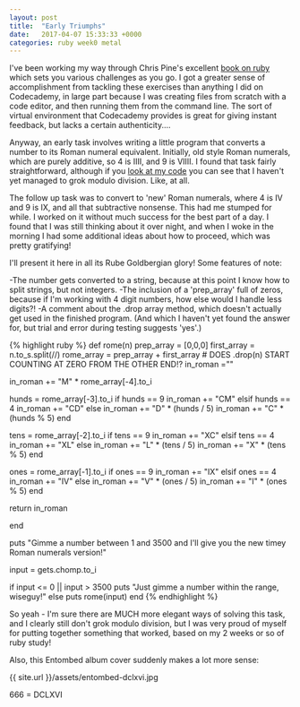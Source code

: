 ```yaml
---
layout: post
title:  "Early Triumphs"
date:   2017-04-07 15:33:33 +0000
categories: ruby week0 metal
---
```

I've been working my way through Chris Pine's excellent [book on ruby](https://pine.fm/LearnToProgram/) which sets you various challenges as you go. I got a greater sense of accomplishment from tackling these exercises than anything I did on Codecademy, in large part because I was creating files from scratch with a code editor, and then running them from the command line. The sort of virtual environment that Codecademy provides is great for giving instant feedback, but lacks a certain authenticity....

Anyway, an early task involves writing a little program that converts a number to its Roman numeral equivalent. Initially, old style Roman numerals, which are purely additive, so 4 is IIII, and 9 is VIIII. I found that task fairly straightforward, although if you [look at my code](https://github.com/yamiacat/ruby_practice/blob/master/nums_old_roman.rb) you can see that I haven't yet managed to grok modulo division. Like, at all.

The follow up task was to convert to 'new' Roman numerals, where 4 is IV and 9 is IX, and all that subtractive nonsense. This had me stumped for while. I worked on it without much success for the best part of a day. I found that I was still thinking about it over night, and when I woke in the morning I had some additional ideas about how to proceed, which was pretty gratifying!

I'll present it here in all its Rube Goldbergian glory! Some features of note:

-The number gets converted to a string, because at this point I know how to split strings, but not integers.
-The inclusion of a 'prep_array' full of zeros, because if I'm working with 4 digit numbers, how else would I handle less digits?!
-A comment about the .drop array method, which doesn't actually get used in the finished program. (And which I haven't yet found the answer for, but trial and error during testing suggests 'yes'.)

{% highlight ruby %}
def rome(n)
  prep_array = [0,0,0]
  first_array = n.to_s.split(//)
  rome_array = prep_array + first_array
     # DOES .drop(n) START COUNTING AT ZERO FROM THE OTHER END!?
 in_roman =""


in_roman += "M" * rome_array[-4].to_i

 hunds = rome_array[-3].to_i
  if hunds == 9
    in_roman += "CM"
  elsif hunds == 4
    in_roman += "CD"
  else
    in_roman += "D" * (hunds / 5) 
    in_roman += "C" * (hunds % 5) 
  end


 tens = rome_array[-2].to_i
  if tens == 9
    in_roman += "XC"
  elsif tens == 4
    in_roman += "XL"
  else
    in_roman += "L" * (tens / 5) 
    in_roman += "X" * (tens % 5) 
  end

 ones = rome_array[-1].to_i
  if ones == 9
    in_roman += "IX"
  elsif ones == 4
    in_roman += "IV"
  else
    in_roman += "V" * (ones / 5) 
    in_roman += "I" * (ones % 5) 
  end

  return in_roman

end

puts "Gimme a number between 1 and 3500 and I'll give you the new timey Roman numerals version!"

input = gets.chomp.to_i

if input <= 0 || input > 3500
  puts "Just gimme a number within the range, wiseguy!"
else
  puts rome(input)
end
{% endhighlight %}

So yeah - I'm sure there are MUCH more elegant ways of solving this task, and I clearly still don't grok modulo division, but I was very proud of myself for putting together something that worked, based on my 2 weeks or so of ruby study!

Also, this Entombed album cover suddenly makes a lot more sense:

{{ site.url }}/assets/entombed-dclxvi.jpg

666 = DCLXVI  
